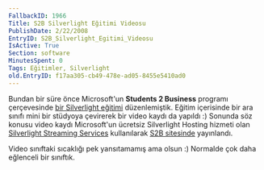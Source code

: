 ```yaml
---
FallbackID: 1966
Title: S2B Silverlight Eğitimi Videosu
PublishDate: 2/22/2008
EntryID: S2B_Silverlight_Egitimi_Videosu
IsActive: True
Section: software
MinutesSpent: 0
Tags: Eğitimler, Silverlight
old.EntryID: f17aa305-cb49-478e-ad05-8455e5410ad0
---
```

Bundan bir süre önce Microsoft'un **Students 2 Business** programı
çerçevesinde [bir Silverlight
eğitimi](http://daron.yondem.com/tr/post/451e3a2c-c312-4de6-ad88-59744afc4def)
düzenlemiştik. Eğitim içerisinde bir ara sınıfı mini bir stüdyoya
çevirerek bir video kaydı da yapıldı :) Sonunda söz konusu video kaydı
Microsoft'un ücretsiz Silverlight Hosting hizmeti olan [Silverlight
Streaming
Services](http://daron.yondem.com/tr/post/ea3ed226-82b6-4260-bd49-7c0444c7fbf4)
kullanılarak [S2B sitesinde](http://www.s2bprogram.com/turkey/)
yayınlandı.

Video sınıftaki sıcaklığı pek yansıtamamış ama olsun :) Normalde çok
daha eğlenceli bir sınıftık.


